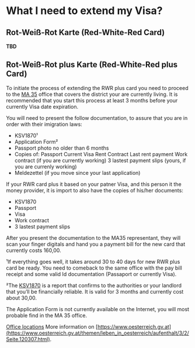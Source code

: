 # What I need to extend my Visa?

## Rot-Weiß-Rot Karte (Red-White-Red Card)
**TBD**

## Rot-Weiß-Rot plus Karte (Red-White-Red plus Card)
To initiate the process of extending the RWR plus card you need to proceed to the [MA 35](https://www.wien.gv.at/kontakte/ma35/) office that covers the district your are currently living. It is recommended that you start this process at least 3 months before your currently Visa date expiration.

You will need to present the follow documentation, to assure that you are in order with their imigration laws:

- KSV1870¹
- Application Form²
- Passport photo no older than 6 months
- Copies of: 
	Passport
	Current Visa
	Rent Contract
	Last rent payment
	Work contract (if you are currently working)
    3 lastest payment slips (yours, if you are currenly working)
- Meldezettel (if you move since your last application)

 If your RWR card plus it based on your patner Visa, and this person it the money provider, it is import to also have the copies of his/her documents:
 - KSV1870
 - Passport
 - Visa
 - Work contract
 - 3 lastest payment slips

After you present the documentation to the MA35 representant, they will scan your finger digitals and hand you a payment bill for the new card that currently costs 160,00.

¹If everything goes well, it takes around 30 to 40 days for new RWR plus card be ready. You need to comeback to the same office with the pay bill receipt and some valid Id documentation (Passaport or currently Visa).

²The [KSV1870](https://www.ksv.at/en) is a report that confirms to the authorities or your landlord that you’ll be financially reliable. It is valid for 3 months and currently cost about 30,00.

The Application Form is not currently available on the Internet, you will most probable find in the MA 35 office.

[Office locations](https://www.wien.gv.at/english/administration/civilstatus/pdf/office-locations-immigration.pdf)
More information on [https://www.oesterreich.gv.at](https://www.oesterreich.gv.at/themen/leben_in_oesterreich/aufenthalt/3/2/Seite.120307.html).
